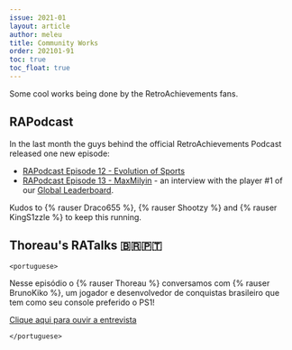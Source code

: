 ```yaml
---
issue: 2021-01
layout: article
author: meleu
title: Community Works
order: 202101-91
toc: true
toc_float: true
---
```


Some cool works being done by the RetroAchievements fans.

## RAPodcast

In the last month the guys behind the official RetroAchievements Podcast released one new episode:

- [RAPodcast Episode 12 - Evolution of Sports](https://www.youtube.com/watch?v=256n4Tnodys)
- [RAPodcast Episode 13 - MaxMilyin](https://www.youtube.com/watch?v=GktGJn56jSI) - an interview with the player #1 of our [Global Leaderboard](https://retroachievements.org/globalRanking.php?s=5&t=2).

Kudos to {% rauser Draco655 %}, {% rauser Shootzy %} and {% rauser KingS1zzle %} to keep this running.

## Thoreau's RATalks 🇧🇷🇵🇹

`<portuguese>`

Nesse episódio o {% rauser Thoreau %} conversamos com {% rauser BrunoKiko %}, um jogador e desenvolvedor de conquistas brasileiro que tem como seu console preferido o PS1!

[Clique aqui para ouvir a entrevista](https://youtu.be/FSWtATdeRrY)

`</portuguese>`
